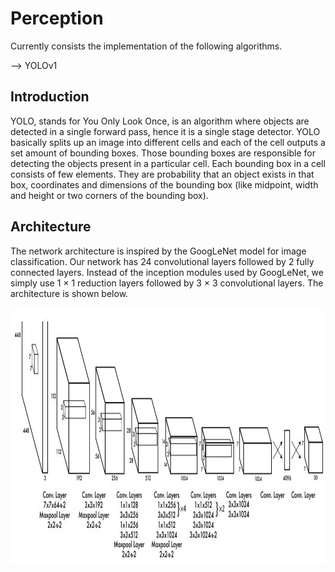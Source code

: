 # Perception

Currently consists the implementation of the following algorithms.

--> YOLOv1 <br/>

## Introduction

YOLO, stands for You Only Look Once, is an algorithm where objects are detected in a single forward pass, hence it is a single stage detector. YOLO basically splits up an image into different cells and each of the cell outputs a set amount of bounding boxes. Those bounding boxes are responsible for detecting the objects present in a particular cell. Each bounding box in a cell consists of few elements. They are probability that an object exists in that box, coordinates and dimensions of the bounding box (like midpoint, width and height or two corners of the bounding box). <br/>

## Architecture

The network architecture is inspired by the GoogLeNet model for image classification. Our network has 24 convolutional layers followed by 2 fully connected layers. Instead of the inception modules used by GoogLeNet, we simply use 1 × 1 reduction layers followed by 3 × 3 convolutional layers. The architecture is shown below.

<p align = "center">
<img src="images/yolo_architecture.jpg" width="953" height="410">
</p>
